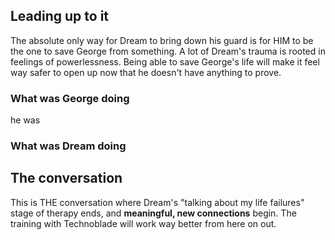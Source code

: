 ## Leading up to it
The absolute only way for Dream to bring down his guard is for HIM to be the one to save George from something. A lot of Dream's trauma is rooted in feelings of powerlessness. Being able to save George's life will make it feel way safer to open up now that he doesn't have anything to prove.
### What was George doing
he was 

### What was Dream doing




## **The conversation**
This is THE conversation where Dream's "talking about my life failures" stage of therapy ends, and **meaningful, new connections** begin. The training with Technoblade will work way better from here on out.